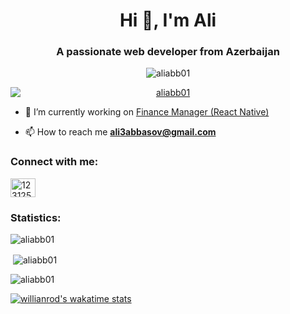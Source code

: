 <h1 align="center">Hi 👋, I'm Ali</h1>
<h3 align="center">A passionate web developer from Azerbaijan</h3>

<p align="center"> <img src="https://komarev.com/ghpvc/?username=aliabb01&label=Profile%20views&color=0e75b6&style=flat" alt="aliabb01" /> </p>

<p align="center"> <a href="https://github.com/ryo-ma/github-profile-trophy"><img align="center" style="display: flex; justify-content: space-between" src="https://github-profile-trophy.vercel.app/?username=aliabb01" alt="aliabb01" /></a> </p>

- 🔭 I’m currently working on [Finance Manager (React Native)](https://github.com/aliabb01/finance-manager-rn)

- 📫 How to reach me **ali3abbasov@gmail.com**

<h3 align="left">Connect with me:</h3>
<p align="left">
<a href="https://stackoverflow.com/users/12312519" target="blank"><img align="center" src="https://raw.githubusercontent.com/rahuldkjain/github-profile-readme-generator/master/src/images/icons/Social/stack-overflow.svg" alt="12312519" height="30" width="40" /></a>
</p>

  
 <h3 align="left">Statistics:</h3>

<div>

<p><img align="center" src="https://github-readme-stats.vercel.app/api/top-langs?username=aliabb01&show_icons=true&locale=en&layout=compact&theme=tokyonight" alt="aliabb01" /></p>

<p>&nbsp;<img align="center" src="https://github-readme-stats.vercel.app/api?username=aliabb01&show_icons=true&locale=en&theme=tokyonight" alt="aliabb01" /></p>

<p><img align="center" src="https://github-readme-streak-stats.herokuapp.com/?user=aliabb01&theme=tokyonight" alt="aliabb01" /></p>

[![willianrod's wakatime stats](https://github-readme-stats.vercel.app/api/wakatime?username=aliabb01&theme=tokyonight)](https://github.com/anuraghazra/github-readme-stats)

</div>






